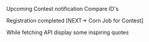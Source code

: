 Upcoming Contest notification
Compare ID's

Registration completed [NEXT-> Corn Job for Contest]

While fetching API display some inspiring quotes 